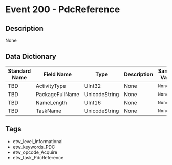 # Event 200 - PdcReference

## Description
None

## Data Dictionary
|Standard Name|Field Name|Type|Description|Sample Value|
|---|---|---|---|---|
|TBD|ActivityType|UInt32|None|`None`|
|TBD|PackageFullName|UnicodeString|None|`None`|
|TBD|NameLength|UInt16|None|`None`|
|TBD|TaskName|UnicodeString|None|`None`|

## Tags
* etw_level_Informational
* etw_keywords_PDC
* etw_opcode_Acquire
* etw_task_PdcReference